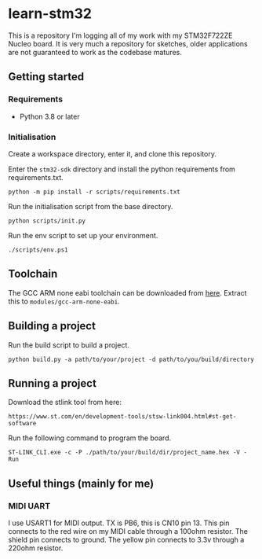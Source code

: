# learn-stm32

This is a repository I'm logging all of my work with my STM32F722ZE Nucleo
board. It is very much a repository for sketches, older applications are not
guaranteed to work as the codebase matures.

## Getting started

### Requirements

- Python 3.8 or later

### Initialisation

Create a workspace directory, enter it, and clone this repository.

Enter the `stm32-sdk` directory and install the python requirements from
requirements.txt.

`python -m pip install -r scripts/requirements.txt`

Run the initialisation script from the base directory.

`python scripts/init.py`

Run the env script to set up your environment.

`./scripts/env.ps1`

## Toolchain

The GCC ARM none eabi toolchain can be downloaded from [here](https://developer.arm.com/-/media/Files/downloads/gnu-rm/10.3-2021.10/gcc-arm-none-eabi-10.3-2021.10-win32.zip?rev=8f4a92e2ec2040f89912f372a55d8cf3&hash=8A9EAF77EF1957B779C59EADDBF2DAC118170BBF).
Extract this to `modules/gcc-arm-none-eabi`.

## Building a project

Run the build script to build a project.

`python build.py -a path/to/your/project -d path/to/you/build/directory`

## Running a project

Download the stlink tool from here:

`https://www.st.com/en/development-tools/stsw-link004.html#st-get-software`

Run the following command to program the board.

`ST-LINK_CLI.exe -c -P ./path/to/your/build/dir/project_name.hex -V -Run`

## Useful things (mainly for me)

### MIDI UART

I use USART1 for MIDI output. TX is PB6, this is CN10 pin 13. This pin connects
to the red wire on my MIDI cable through a 100ohm resistor. The shield pin
connects to ground. The yellow pin connects to 3.3v through a 220ohm resistor.
